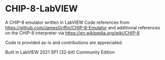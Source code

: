 # CHIP-8-LabVIEW
A CHIP-8 emulator written in LabVIEW
Code references from https://github.com/JamesGriffin/CHIP-8-Emulator and additional references on the CHIP-8 interpreter via https://en.wikipedia.org/wiki/CHIP-8

Code is provided as-is and contributions are appreciated.

Built in LabVIEW 2021 SP1 (32-bit) Community Edition
